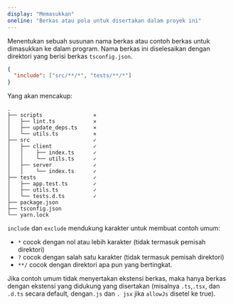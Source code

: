```yaml
---
display: "Memasukkan"
oneline: "Berkas atau pola untuk disertakan dalam proyek ini"
---
```


Menentukan sebuah susunan nama berkas atau contoh berkas untuk dimasukkan ke dalam program.
Nama berkas ini diselesaikan dengan direktori yang berisi berkas `tsconfig.json`.

```json
{
  "include": ["src/**/*", "tests/**/*"]
}
```

Yang akan mencakup:

<!-- TODO: #135
```diff
  .
- ├── scripts
- │   ├── lint.ts
- │   ├── update_deps.ts
- │   └── utils.ts
+ ├── src
+ │   ├── client
+ │   │    ├── index.ts
+ │   │    └── utils.ts
+ │   ├── server
+ │   │    └── index.ts
+ ├── tests
+ │   ├── app.test.ts
+ │   ├── utils.ts
+ │   └── tests.d.ts
- ├── package.json
- ├── tsconfig.json
- └── yarn.lock
``` -->

```
.
├── scripts                ⨯
│   ├── lint.ts            ⨯
│   ├── update_deps.ts     ⨯
│   └── utils.ts           ⨯
├── src                    ✓
│   ├── client             ✓
│   │    ├── index.ts      ✓
│   │    └── utils.ts      ✓
│   ├── server             ✓
│   │    └── index.ts      ✓
├── tests                  ✓
│   ├── app.test.ts        ✓
│   ├── utils.ts           ✓
│   └── tests.d.ts         ✓
├── package.json
├── tsconfig.json
└── yarn.lock
```

`include` dan `exclude` mendukung karakter untuk membuat contoh umum:

- `*` cocok dengan nol atau lebih karakter (tidak termasuk pemisah direktori)
- `?` cocok dengan salah satu karakter (tidak termasuk pemisah direktori)
- `**/` cocok dengan direktori apa pun yang bertingkat.

Jika contoh umum tidak menyertakan ekstensi berkas, maka hanya berkas dengan ekstensi yang didukung yang disertakan (misalnya `.ts`,`.tsx`, dan `.d.ts` secara default, dengan`.js` dan `. jsx` jika `allowJs` disetel ke true).
